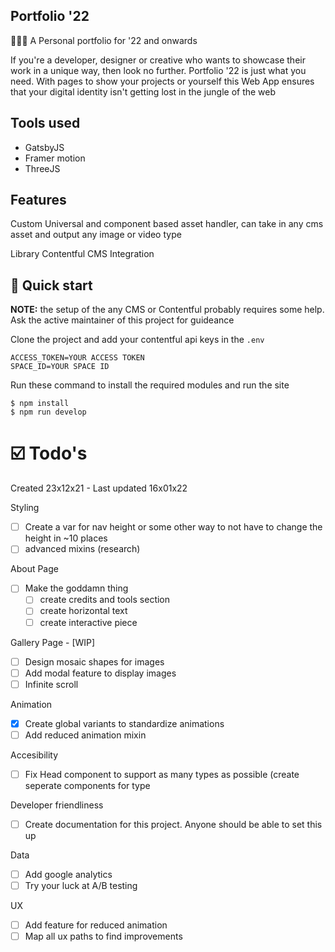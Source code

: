 ## Portfolio '22

🧑🏽‍🎨 A Personal portfolio for '22 and onwards

If you're a developer, designer or creative who wants to showcase their work in a unique way, then look no further. Portfolio '22 is just what you need. With pages to show your projects or yourself this Web App ensures that your digital identity isn't getting lost in the jungle of the web

## Tools used

- GatsbyJS
- Framer motion
- ThreeJS

## Features

Custom
Universal and component based asset handler, can take in any cms asset and output any image or video type

Library
Contentful CMS Integration

## 🚀 Quick start

<b>NOTE:</b> the setup of the any CMS or Contentful probably requires some help. Ask the active maintainer of this project for guideance

Clone the project and add your contentful api keys in the `.env`

```
ACCESS_TOKEN=YOUR ACCESS TOKEN
SPACE_ID=YOUR SPACE ID
```

Run these command to install the required modules and run the site

```
$ npm install
$ npm run develop
```

# ☑️ Todo's

Created 23x12x21 - Last updated 16x01x22

Styling

- [ ] Create a var for nav height or some other way to not have to change the height in ~10 places
- [ ] advanced mixins (research)

About Page

- [ ] Make the goddamn thing
  - [ ] create credits and tools section
  - [ ] create horizontal text
  - [ ] create interactive piece

Gallery Page - [WIP]

- [ ] Design mosaic shapes for images
- [ ] Add modal feature to display images
- [ ] Infinite scroll

Animation

- [x] Create global variants to standardize animations
- [ ] Add reduced animation mixin

Accesibility

- [ ] Fix Head component to support as many types as possible (create seperate components for type

Developer friendliness

- [ ] Create documentation for this project. Anyone should be able to set this up

Data

- [ ] Add google analytics
- [ ] Try your luck at A/B testing

UX

- [ ] Add feature for reduced animation
- [ ] Map all ux paths to find improvements
